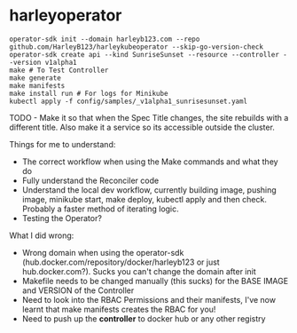 # harleyoperator

```
operator-sdk init --domain harleyb123.com --repo github.com/HarleyB123/harleykubeoperator --skip-go-version-check
operator-sdk create api --kind SunriseSunset --resource --controller --version v1alpha1
make # To Test Controller
make generate
make manifests
make install run # For logs for Minikube
kubectl apply -f config/samples/_v1alpha1_sunrisesunset.yaml
```

TODO - Make it so that when the Spec Title changes, the site rebuilds with a different title. Also make it a service so its accessible outside the cluster.

Things for me to understand:

- The correct workflow when using the Make commands and what they do
- Fully understand the Reconciler code
- Understand the local dev workflow, currently building image, pushing image, minikube start, make deploy, kubectl apply and then check. Probably a faster method of iterating logic.
- Testing the Operator?


What I did wrong:

- Wrong domain when using the operator-sdk (hub.docker.com/repository/docker/harleyb123 or just hub.docker.com?). Sucks you can't change the domain after init
- Makefile needs to be changed manually (this sucks) for the BASE IMAGE and VERSION of the Controller
- Need to look into the RBAC Permissions and their manifests, I've now learnt that make manifests creates the RBAC for you!
- Need to push up the **controller** to docker hub or any other registry
